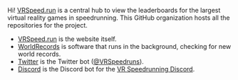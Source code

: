 Hi! [VRSpeed.run](VRSpeed.run) is a central hub to view the leaderboards for the largest virtual reality games in speedrunning. This GitHub organization hosts all the repositories for the project.

* [VRSpeed.run](https://github.com/VRSpeedruns/VRSpeed.run) is the website itself.
* [WorldRecords](https://github.com/VRSpeedruns/WorldRecords) is software that runs in the background, checking for new world records.
* [Twitter](https://github.com/VRSpeedruns/Twitter) is the Twitter bot ([@VRSpeedruns](https://twitter.com/VRSpeedruns)).
* [Discord](https://github.com/VRSpeedruns/Discord) is the Discord bot for the [VR Speedrunning Discord](https://discord.gg/g36fNmU3nA).
